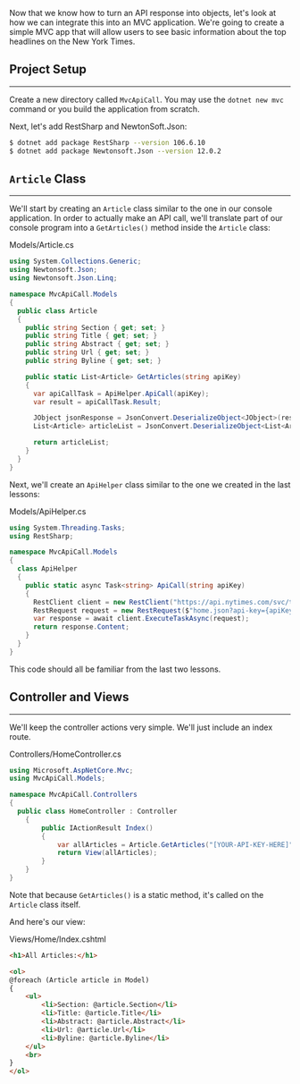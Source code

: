 Now that we know how to turn an API response into objects, let's look at how we can integrate this into an MVC application. We're going to create a simple MVC app that will allow users to see basic information about the top headlines on the New York Times.

## Project Setup
---

Create a new directory called `MvcApiCall`. You may use the `dotnet new mvc` command or you build the application from scratch.

Next, let's add RestSharp and NewtonSoft.Json:

```bash
$ dotnet add package RestSharp --version 106.6.10
$ dotnet add package Newtonsoft.Json --version 12.0.2
```

## `Article` Class
---

We'll start by creating an `Article` class similar to the one in our console application. In order to actually make an API call, we'll translate part of our console program into a `GetArticles()` method inside the `Article` class:

<div class="filename">Models/Article.cs</div>

```csharp
using System.Collections.Generic;
using Newtonsoft.Json;
using Newtonsoft.Json.Linq;

namespace MvcApiCall.Models
{
  public class Article
  {
    public string Section { get; set; }
    public string Title { get; set; }
    public string Abstract { get; set; }
    public string Url { get; set; }
    public string Byline { get; set; }

    public static List<Article> GetArticles(string apiKey)
    {
      var apiCallTask = ApiHelper.ApiCall(apiKey);
      var result = apiCallTask.Result;

      JObject jsonResponse = JsonConvert.DeserializeObject<JObject>(result);
      List<Article> articleList = JsonConvert.DeserializeObject<List<Article>>(jsonResponse["results"].ToString());

      return articleList;
    }
  }
}
```

Next, we'll create an `ApiHelper` class similar to the one we created in the last lessons:

<div class="filename">Models/ApiHelper.cs</div>

```csharp
using System.Threading.Tasks;
using RestSharp;

namespace MvcApiCall.Models
{
  class ApiHelper
  {
    public static async Task<string> ApiCall(string apiKey)
    {
      RestClient client = new RestClient("https://api.nytimes.com/svc/topstories/v2");
      RestRequest request = new RestRequest($"home.json?api-key={apiKey}", Method.GET);
      var response = await client.ExecuteTaskAsync(request);
      return response.Content;
    }
  }
}
```



This code should all be familiar from the last two lessons.

## Controller and Views
---

We'll keep the controller actions very simple. We'll just include an index route.

<div class="filename">Controllers/HomeController.cs</div>

```csharp
using Microsoft.AspNetCore.Mvc;
using MvcApiCall.Models;

namespace MvcApiCall.Controllers
{
  public class HomeController : Controller
    {
        public IActionResult Index()
        {
            var allArticles = Article.GetArticles("[YOUR-API-KEY-HERE]");
            return View(allArticles);
        }
    }
}

```

Note that because `GetArticles()` is a static method, it's called on the `Article` class itself.

And here's our view:

<div class="filename">Views/Home/Index.cshtml</div>

```html
<h1>All Articles:</h1>

<ol>
@foreach (Article article in Model)
{
    <ul>
        <li>Section: @article.Section</li>
        <li>Title: @article.Title</li>
        <li>Abstract: @article.Abstract</li>
        <li>Url: @article.Url</li>
        <li>Byline: @article.Byline</li>
    </ul>
    <br>
}
</ol>
```
